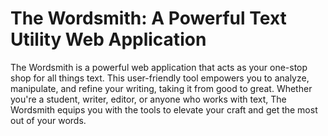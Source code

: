 # The Wordsmith: A Powerful Text Utility Web Application

The Wordsmith is a powerful web application that acts as your one-stop shop for all things text. This user-friendly tool empowers you to analyze, manipulate, and refine your writing, taking it from good to great. Whether you're a student, writer, editor, or anyone who works with text, The Wordsmith equips you with the tools to elevate your craft and get the most out of your words.
